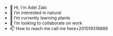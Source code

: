 - 👋 Hi, I’m Adel Zaki
- 👀 I’m interested in natural 
- 🌱 I’m currently learning plants 
- 💞️ I’m looking to collaborate on work 
- 📫 How to reach me call me here+201019316886

<!---
AdelZaki3557/AdelZaki3557 is a ✨ special ✨ repository because its `README.md` (this file) appears on your GitHub profile.
You can click the Preview link to take a look at your changes.
--->

